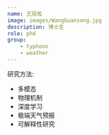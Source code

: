 ```yaml
---
name: 王冠淞
image: images/WangGuansong.jpg
description: 博士生
role: phd
group: 
    - typhoon
    - weather
---
```


研究方法: 
* 多模态
* 物理机制
* 深度学习
* 极端天气预报
* 可解释性研究
